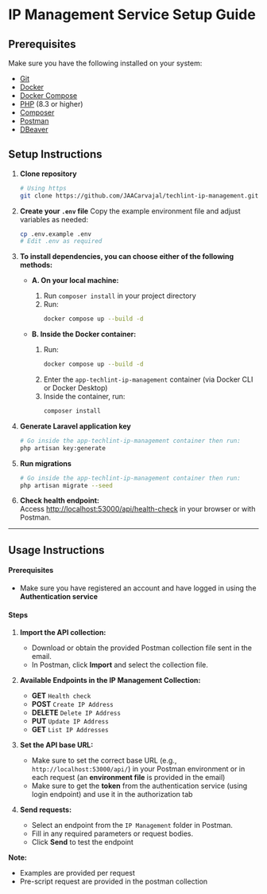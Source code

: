 # IP Management Service Setup Guide

## Prerequisites

Make sure you have the following installed on your system:

- [Git](https://git-scm.com/)
- [Docker](https://www.docker.com/)
- [Docker Compose](https://docs.docker.com/compose/)
- [PHP](https://www.php.net/) (8.3 or higher)
- [Composer](https://getcomposer.org/)
- [Postman](https://www.postman.com/)
- [DBeaver](https://dbeaver.io/)

## Setup Instructions

1. **Clone repository**
    ```sh
    # Using https
    git clone https://github.com/JAACarvajal/techlint-ip-management.git
    ```
2. **Create your `.env` file**
   Copy the example environment file and adjust variables as needed:
   ```sh
   cp .env.example .env
   # Edit .env as required
   ```

3. **To install dependencies, you can choose either of the following methods:**

   - **A. On your local machine:**
     1. Run `composer install` in your project directory
     2. Run:
        ```sh
        docker compose up --build -d
        ```
   
   - **B. Inside the Docker container:**
     1. Run:
        ```sh
        docker compose up --build -d
        ```
     2. Enter the `app-techlint-ip-management` container (via Docker CLI or Docker Desktop)
     3. Inside the container, run:
        ```sh
        composer install
        ```

4. **Generate Laravel application key**
   ```sh
   # Go inside the app-techlint-ip-management container then run:
   php artisan key:generate
   ```


5. **Run migrations**
    ```sh
    # Go inside the app-techlint-ip-management container then run:
    php artisan migrate --seed
    ```

6. **Check health endpoint:**  
   Access [http://localhost:53000/api/health-check](http://localhost:53000/api/health-check) in your browser or with Postman.

---

## Usage Instructions

#### Prerequisites

- Make sure you have registered an account and have logged in using the **Authentication service**

#### Steps

1. **Import the API collection:**  
   - Download or obtain the provided Postman collection file sent in the email.
   - In Postman, click **Import** and select the collection file.

2. **Available Endpoints in the IP Management Collection:**
   - **GET** `Health check`
   - **POST** `Create IP Address`
   - **DELETE** `Delete IP Address`
   - **PUT** `Update IP Address`
   - **GET** `List IP Addresses`

3. **Set the API base URL:**  
   - Make sure to set the correct base URL (e.g., `http://localhost:53000/api/`) in your Postman environment or in each request (an **environment file** is provided in the email)
   - Make sure to get the **token** from the authentication service (using login endpoint) and use it in the authorization tab

4. **Send requests:**  
   - Select an endpoint from the `IP Management` folder in Postman.
   - Fill in any required parameters or request bodies.
   - Click **Send** to test the endpoint

**Note:**  
- Examples are provided per request
- Pre-script request are provided in the postman collection
